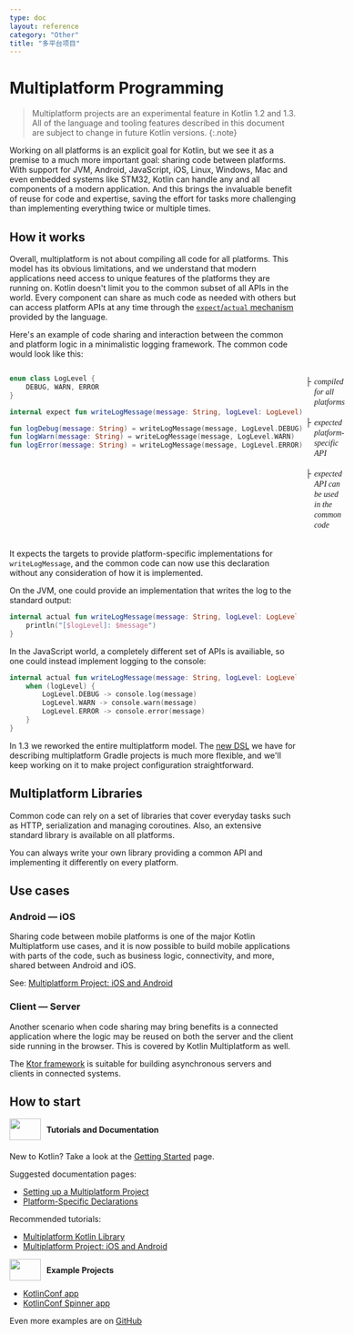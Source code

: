 ```yaml
---
type: doc
layout: reference
category: "Other"
title: "多平台项目"
---
```


# Multiplatform Programming

> Multiplatform projects are an experimental feature in Kotlin 1.2 and 1.3. All of the language
and tooling features described in this document are subject to change in future Kotlin versions.
{:.note}

Working on all platforms is an explicit goal for Kotlin, but we see it as a premise to a much more important
goal: sharing code between platforms. With support for JVM, Android, JavaScript, iOS, Linux, Windows,
Mac and even embedded systems like STM32, Kotlin can handle any and all components of a modern application.
And this brings the invaluable benefit of reuse for code and expertise, saving the effort for tasks more
challenging than implementing everything twice or multiple times.

## How it works

Overall, multiplatform is not about compiling all code for all platforms. This model has its obvious
limitations, and we understand that modern applications need access to unique features of the platforms
they are running on. Kotlin doesn't limit you to the common subset of all APIs in the world.
Every component can share as much code as needed with others but can access platform APIs at any time
through the [`expect`/`actual` mechanism](platform-specific-declarations.html) provided by the language.

Here's an example of code sharing and interaction between the common and platform logic in a minimalistic
logging framework. The common code would look like this:

<div style="display:flex">
<div class="sample" markdown="1" theme="idea" data-highlight-only>

```kotlin
enum class LogLevel {
    DEBUG, WARN, ERROR
}

internal expect fun writeLogMessage(message: String, logLevel: LogLevel)

fun logDebug(message: String) = writeLogMessage(message, LogLevel.DEBUG)
fun logWarn(message: String) = writeLogMessage(message, LogLevel.WARN)
fun logError(message: String) = writeLogMessage(message, LogLevel.ERROR)
```

</div>
<div style="margin-left: 5px;white-space: pre-line; line-height: 18px; font-family: Tahoma;">
    <div style="display:flex">├<i style="margin-left:5px">compiled for all platforms</i></div>
    <div style="display:flex">├<i style="margin-left:5px">expected platform-specific API</i></div>
    <div style="display:flex">├<i style="margin-left:5px">expected API can be used in the common code</i></div>
</div>
</div>

It expects the targets to provide platform-specific implementations for `writeLogMessage`, and the common code can
now use this declaration without any consideration of how it is implemented.

On the JVM, one could provide an implementation that writes the log to the standard output:



```kotlin
internal actual fun writeLogMessage(message: String, logLevel: LogLevel) {
    println("[$logLevel]: $message")
}
```



In the JavaScript world, a completely different set of APIs is availiable,
so one could instead implement logging to the console:



```kotlin
internal actual fun writeLogMessage(message: String, logLevel: LogLevel) {
    when (logLevel) {
        LogLevel.DEBUG -> console.log(message)
        LogLevel.WARN -> console.warn(message)
        LogLevel.ERROR -> console.error(message)
    }
}
```



In 1.3 we reworked the entire multiplatform model. The [new DSL](building-mpp-with-gradle.html) we have for describing multiplatform Gradle
projects is much more flexible, and we'll keep working on it to make project configuration straightforward.

## Multiplatform Libraries

Common code can rely on a set of libraries that cover everyday tasks such as HTTP, serialization and managing
coroutines. Also, an extensive standard library is available on all platforms.

You can always write your
own library providing a common API and implementing it differently on every platform.

## Use cases

### Android — iOS

Sharing code between mobile platforms is one of the major Kotlin Multiplatform use cases, and it is now
possible to build mobile applications with parts of the code, such as business logic, connectivity,
and more, shared between Android and iOS.

See: [Multiplatform Project: iOS and Android](/docs/tutorials/native/mpp-ios-android.html)

### Client — Server

Another scenario when code sharing may bring benefits is a connected application where the logic may be
reused on both the server and the client side running in the browser. This is covered by Kotlin
Multiplatform as well.

The [Ktor framework](https://ktor.io/) is suitable for building asynchronous servers and clients in connected systems.

## How to start

<div style="display: flex; align-items: center; margin-bottom: 20px">
    <img src="{{ url_for('asset', path='images/landing/native/book.png') }}" height="38p" width="55" style="margin-right: 10px;">
    <b>Tutorials and Documentation</b>
</div>

New to Kotlin? Take a look at the [Getting Started](/docs/reference/basic-syntax.html) page.

Suggested documentation pages:
- [Setting up a Multiplatform Project](building-mpp-with-gradle.html#setting-up-a-multiplatform-project)
- [Platform-Specific Declarations](platform-specific-declarations.html)

Recommended tutorials:
- [Multiplatform Kotlin Library](/docs/tutorials/multiplatform-library.html)
- [Multiplatform Project: iOS and Android](/docs/tutorials/native/mpp-ios-android.html)

<div style="display: flex; align-items: center; margin-bottom: 10px;">
    <img src="{{ url_for('asset', path='images/landing/native/try.png') }}" height="38p" width="55" style="margin-right: 10px;">
    <b>Example Projects</b>
</div>

- [KotlinConf app](https://github.com/JetBrains/kotlinconf-app/tree/master/ios)
- [KotlinConf Spinner app](https://github.com/jetbrains/kotlinconf-spinner)

Even more examples are on [GitHub](https://github.com/JetBrains/kotlin-examples)
